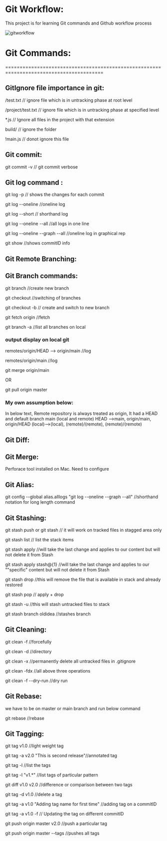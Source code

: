 # Git Workflow:
This project is for learning Git commands and Github workflow process

![gitworkflow](https://user-images.githubusercontent.com/119354305/207989394-ef9a2b1a-eb92-4cf6-9276-df3f959dc38c.png)

# Git Commands:

========================================================================================
## GitIgnore file importance in git:

/test.txt           // ignore file which is in untracking phase at root level

/project/test.txt   // ignore file which is in untracking phase at specified level

 *.js               // Ignore all files in the project with that extension

 build/             // ignore the folder

 !main.js           // donot ignore this file


## Git commit:

git commit -v // git commit verbose


## Git log command :

git log -p // shows the changes for each commit

git log --oneline //oneline log

git log --short // shorthand log

git log --oneline --all //all logs in one line

git log --oneline --graph --all //oneline log in graphical rep

git show <commitID> //shows commitID info


## Git Remote Branching:

## Git Branch commands:
git branch <branch-name> //create new branch

git checkout <branch-name> //switching of branches

git checkout -b <brnach-name> // create and switch to new branch

git fetch origin //fetch

git branch -a //list all branches on local

### output display on local git

remotes/origin/HEAD --> origin/main //log

remotes/origin/main //log

git merge origin/main

OR

git pull origin master


### My own assumption below:

In below text, Remote repository is always treated as origin,
It had a HEAD and default branch main (local and remote)
HEAD -->main, origin/main, origin/HEAD
(local)-->(local), (remote)/(remote), (remote)/(remote)


## Git Diff:

## Git Merge:

Perforace tool installed on Mac. Need to configure

## Git Alias:

git config --global alias.alllogs "git log --oneline --graph --all" //shorthand
notation for long length command


## Git Stashing:

git stash push or git stash // it will work on tracked files in stagged area only

git stash list // list the stack items

git stash apply //will take the last change and applies to our content but will not delete it from Stash

git stash apply stash@{1} //will take the last change and applies to our ""specific" content but will not delete it from Stash

git stash drop //this will remove the file that is available in stack and already restored

git stash pop // apply + drop

git stash -u //this will stash untracked files to stack

git stash branch oldidea //stashes branch


## Git Cleaning:

git clean -f  //forcefully

git clean -d //directory

git clean -x //permanently delete all untracked files in .gitignore

git clean -fdx //all above three operations

git clean -f --dry-run //dry run


## Git Rebase:

we have to be on master or main branch and run below command

git rebase <feature1-branch> //rebase


## Git Tagging:

git tag v1.0 //light weight tag

git tag -a v2.0 "This is second release"//annotated tag

git tag -l //list the tags

git tag -l "v1.*" //list tags of particular pattern

git diff v1.0 v2.0 //difference or comparison between two tags

git tag -d v1.0 //delete a tag

git tag -a v1.0 <FirstcommitID> "Adding tag name for first time" //adding tag on a commitID

git tag -a v1.0 -f <SecondcommitID> // Updating the tag on different commitID

git push origin master v2.0 //push a particular tag

git push origin master --tags //pushes all tags
